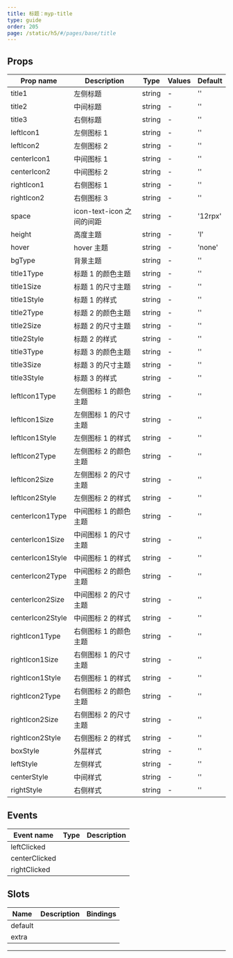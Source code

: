 ```yaml
---
title: 标题：myp-title
type: guide
order: 205
page: /static/h5/#/pages/base/title
---
```


## Props

| Prop name        | Description               | Type   | Values | Default |
| ---------------- | ------------------------- | ------ | ------ | ------- |
| title1           | 左侧标题                  | string | -      | ''      |
| title2           | 中间标题                  | string | -      | ''      |
| title3           | 右侧标题                  | string | -      | ''      |
| leftIcon1        | 左侧图标 1                | string | -      | ''      |
| leftIcon2        | 左侧图标 2                | string | -      | ''      |
| centerIcon1      | 中间图标 1                | string | -      | ''      |
| centerIcon2      | 中间图标 2                | string | -      | ''      |
| rightIcon1       | 右侧图标 1                | string | -      | ''      |
| rightIcon2       | 右侧图标 3                | string | -      | ''      |
| space            | icon-text-icon 之间的间距 | string | -      | '12rpx' |
| height           | 高度主题                  | string | -      | 'l'     |
| hover            | hover 主题                | string | -      | 'none'  |
| bgType           | 背景主题                  | string | -      | ''      |
| title1Type       | 标题 1 的颜色主题         | string | -      | ''      |
| title1Size       | 标题 1 的尺寸主题         | string | -      | ''      |
| title1Style      | 标题 1 的样式             | string | -      | ''      |
| title2Type       | 标题 2 的颜色主题         | string | -      | ''      |
| title2Size       | 标题 2 的尺寸主题         | string | -      | ''      |
| title2Style      | 标题 2 的样式             | string | -      | ''      |
| title3Type       | 标题 3 的颜色主题         | string | -      | ''      |
| title3Size       | 标题 3 的尺寸主题         | string | -      | ''      |
| title3Style      | 标题 3 的样式             | string | -      | ''      |
| leftIcon1Type    | 左侧图标 1 的颜色主题     | string | -      | ''      |
| leftIcon1Size    | 左侧图标 1 的尺寸主题     | string | -      | ''      |
| leftIcon1Style   | 左侧图标 1 的样式         | string | -      | ''      |
| leftIcon2Type    | 左侧图标 2 的颜色主题     | string | -      | ''      |
| leftIcon2Size    | 左侧图标 2 的尺寸主题     | string | -      | ''      |
| leftIcon2Style   | 左侧图标 2 的样式         | string | -      | ''      |
| centerIcon1Type  | 中间图标 1 的颜色主题     | string | -      | ''      |
| centerIcon1Size  | 中间图标 1 的尺寸主题     | string | -      | ''      |
| centerIcon1Style | 中间图标 1 的样式         | string | -      | ''      |
| centerIcon2Type  | 中间图标 2 的颜色主题     | string | -      | ''      |
| centerIcon2Size  | 中间图标 2 的尺寸主题     | string | -      | ''      |
| centerIcon2Style | 中间图标 2 的样式         | string | -      | ''      |
| rightIcon1Type   | 右侧图标 1 的颜色主题     | string | -      | ''      |
| rightIcon1Size   | 右侧图标 1 的尺寸主题     | string | -      | ''      |
| rightIcon1Style  | 右侧图标 1 的样式         | string | -      | ''      |
| rightIcon2Type   | 右侧图标 2 的颜色主题     | string | -      | ''      |
| rightIcon2Size   | 右侧图标 2 的尺寸主题     | string | -      | ''      |
| rightIcon2Style  | 右侧图标 2 的样式         | string | -      | ''      |
| boxStyle         | 外层样式                  | string | -      | ''      |
| leftStyle        | 左侧样式                  | string | -      | ''      |
| centerStyle      | 中间样式                  | string | -      | ''      |
| rightStyle       | 右侧样式                  | string | -      | ''      |

## Events

| Event name    | Type | Description |
| ------------- | ---- | ----------- |
| leftClicked   |      |
| centerClicked |      |
| rightClicked  |      |

## Slots

| Name    | Description | Bindings |
| ------- | ----------- | -------- |
| default |             |          |
| extra   |             |          |

---
